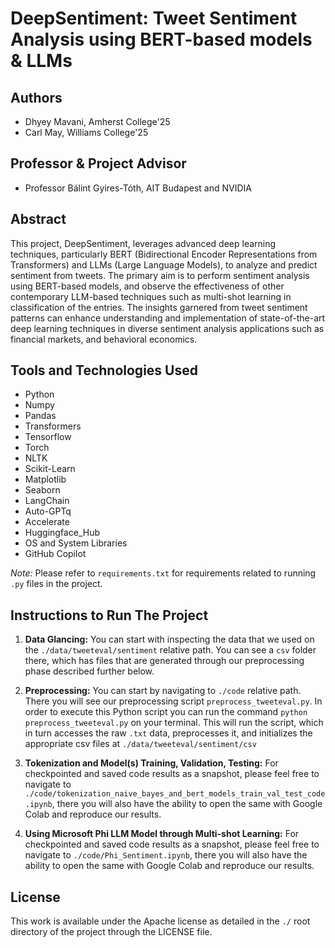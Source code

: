 # DeepSentiment: Tweet Sentiment Analysis using BERT-based models & LLMs

## Authors
- Dhyey Mavani, Amherst College'25
- Carl May, Williams College'25

## Professor & Project Advisor
- Professor Bálint Gyires-Tóth, AIT Budapest and NVIDIA

## Abstract

This project, DeepSentiment, leverages advanced deep learning techniques, particularly BERT (Bidirectional Encoder Representations from Transformers) and LLMs (Large Language Models), to analyze and predict sentiment from tweets. The primary aim is to perform sentiment analysis using BERT-based models, and observe the effectiveness of other contemporary LLM-based techniques such as multi-shot learning in classification of the entries. The insights garnered from tweet sentiment patterns can enhance understanding and implementation of state-of-the-art deep learning techniques in diverse sentiment analysis applications such as financial markets, and behavioral economics.

## Tools and Technologies Used
- Python
- Numpy
- Pandas
- Transformers
- Tensorflow
- Torch
- NLTK
- Scikit-Learn
- Matplotlib
- Seaborn
- LangChain
- Auto-GPTq
- Accelerate
- Huggingface_Hub
- OS and System Libraries
- GitHub Copilot

_Note:_  Please refer to `requirements.txt` for requirements related to running `.py` files in the project.

## Instructions to Run The Project

1. **Data Glancing:** You can start with inspecting the data that we used on the `./data/tweeteval/sentiment` relative path. You can see a `csv` folder there, which has files that are generated through our preprocessing phase described further below.

2. **Preprocessing:** You can start by navigating to `./code` relative path. There you will see our preprocessing script `preprocess_tweeteval.py`. In order to execute this Python script you can run the command `python preprocess_tweeteval.py` on your terminal. This will run the script, which in turn accesses the raw `.txt` data, preprocesses it, and initializes the appropriate csv files at `./data/tweeteval/sentiment/csv`

3. **Tokenization and Model(s) Training, Validation, Testing:** For checkpointed and saved code results as a snapshot, please feel free to navigate to `./code/tokenization_naive_bayes_and_bert_models_train_val_test_code.ipynb`, there you will also have the ability to open the same with Google Colab and reproduce our results.
  
4. **Using Microsoft Phi LLM Model through Multi-shot Learning:** For checkpointed and saved code results as a snapshot, please feel free to navigate to `./code/Phi_Sentiment.ipynb`, there you will also have the ability to open the same with Google Colab and reproduce our results.

## License

This work is available under the Apache license as detailed in the `./` root directory of the project through the LICENSE file.
